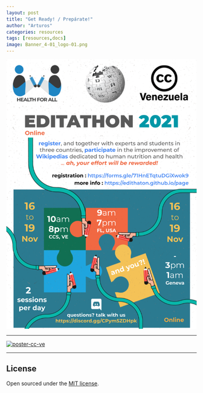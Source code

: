 ```yaml
---
layout: post
title: "Get Ready! / Prepárate!"
author: "Arturos"
categories: resources
tags: [resources,docs]
image: Banner_4-01_logo-01.png
---
```


[![poster-cc-ve](assets/img/EDITATHON_2021-English-2sessions.png)](.)

---

[![poster-cc-ve](assets/img/EDITATHON_2021-Espanol-2sessions.png)](.)


---

## License

Open sourced under the [MIT license](https://github.com/edithaton/page/LICENSE.md).
